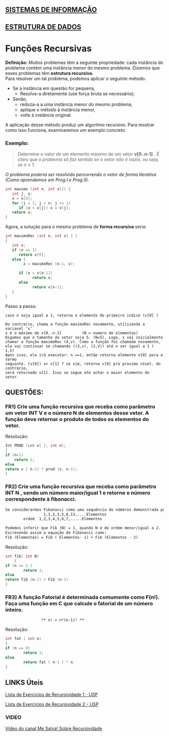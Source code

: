 ## [SISTEMAS DE INFORMAÇÃO](https://boechat.github.io/estudo-si)
## [ESTRUTURA DE DADOS](https://boechat.github.io/estudo-si/estudo-estrutura)

# Funções Recursivas

**Definição:**  Muitos problemas têm a seguinte propriedade: cada instância do problema contém uma instância menor do mesmo problema. Dizemos que esses problemas têm **estrutura recursiva.**  
Para resolver um tal problema, podemos aplicar o seguinte método:

- Se a instância em questão for pequena, 
  - Resolva-a diretamente (use força bruta se necessário);
- Senão,
  - reduza-a a uma instância menor do mesmo problema,
  - aplique o método à instância menor,
  - volte à instância original.

A aplicação desse método produz um algoritmo recursivo. Para mostrar como isso funciona, examinaremos um exemplo concreto.

### Exemplo:
> Determine o valor de um elemento máximo de um vetor  **v[0..n-1]** . 
*É claro que o problema só faz sentido se o vetor não é vazio, ou seja, se n ≥ 1.*

*O problema poderia ser resolvido percorrendo o vetor de forma Iterativa (Como aprendemos em Prog.I e Prog.II).*

```c
int maximo (int n, int v[]) { 				
   int j, x;
   x = v[0];
   for (j = 1; j < n; j += 1)
      if (x < v[j]) x = v[j];
   return x;
}
```
Agora, a solução para o mesmo problema de **forma recursiva** seria:

```c
int maximoRec (int n, int v[ ] )
{  
   int x;
   if (n == 1)			    
      return v[0];
   else {				      
      	x = maximoRec (n-1, v);                  

      if (x > v[n-1])                                     
         	return x;			     
      else                                              
         	return v[n-1];                           
   }				
}  
```
Passo a passo:
```
caso n seja igual a 1, retorna o elemento do primeiro indice (v[0] ) 

Do contrario, chama a função maximoRec novamente, utilizando a variavel ‘x’ 
x é o máximo de v[0..n-2]         (N = numero de elementos)
Digamos que o tamanho do vetor seja 5. (N=5). Logo, x vai inicialmente
chamar a função maximoRec (4,v). Como a função foi chamada novamente,
ela vai continuar se chamando ((3,v), (2,V)) até n ser igual a 1 ( 1,V)
Após isso, ela irá executar: n ==1, então retorna elemento v[0] para o termo
seguinte. (v[0]) x> v[1] ? se sim, retorna v[0] pro proximo nível. do contrário,
será retornado v[1]. Isso se segue até achar o maior elemento do vetor.
```

## QUESTÕES:
### FR1) Crie uma função recursiva que receba como parâmetro um vetor INT V e o número N de elementos desse vetor. A função deve retornar o produto de todos os elementos do vetor.

Resolução:
```c
Int PROD (int v[ ], int n);
{
if (n<1)
	return 1;
else
return v [ n-1] * prod (v, n-1);
}
```

### FR2) Crie uma função recursiva que receba como parâmetro INT N , sendo um número maior/igual 1 e retorne o número correspondente à fibonacci.

```markdown
Se considerarmos Fibonacci como uma sequência de números demonstrada por
	             1,1,2,3,5,8,13,... Elementos
        ordem  1,2,3,4,5,6,7,.....Elementos

Podemos inferir que Fib (N) = 1, quando N é de ordem menor/igual a 2.
Escrevendo assim a equação de Fibonacci como:
Fib (Elementos) = Fib ( Elementos- 1) + Fib (Elementos - 2)
```

Resolução:
```c
int fib( int N)
	{ 
if (n <= 2 )
		return 1; 
else
return fib (n-1) + Fib (n-2)
}
```
### FR3) A função Fatorial é determinada comumente como F(n!). Faça uma função em C que calcule o fatorial de um número inteiro. 
					** n! = n*(n-1)! **
Resolução:
```c
int fat ( int n)
{
if (n == 0) 
		return 1;
else
		return fat ( n-1 ) * n
}
```

## LINKS Úteis

[Lista de Exercicios de Recursividade 1 - USP](http://www.ime.usp.br/~pf/algoritmos/aulas/recu.html)

[Lista de Exercicios de Recursividade 2 - USP](http://wiki.icmc.usp.br/images/d/d0/Icc2_lista2.pdf)
### VIDEO
[Vídeo do canal Me Salva! Sobre Recursividade](https://www.youtube.com/watch?v=kS_VJYWeqIQ)
